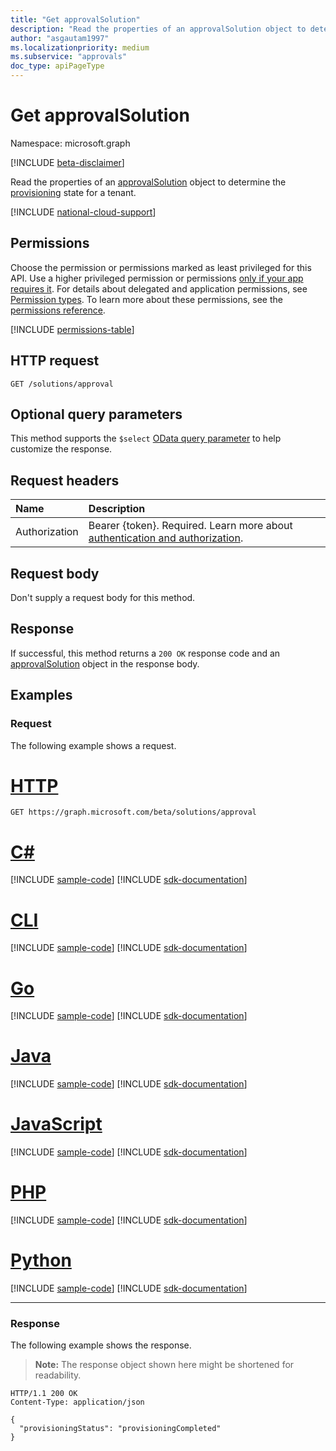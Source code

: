 ```yaml
---
title: "Get approvalSolution"
description: "Read the properties of an approvalSolution object to determine the provisioning state for a tenant."
author: "asgautam1997"
ms.localizationpriority: medium
ms.subservice: "approvals"
doc_type: apiPageType
---
```


# Get approvalSolution

Namespace: microsoft.graph

[!INCLUDE [beta-disclaimer](../../includes/beta-disclaimer.md)]

Read the properties of an [approvalSolution](../resources/approvalsolution.md) object to determine the [provisioning](../api/approvalsolution-provision.md) state for a tenant.

[!INCLUDE [national-cloud-support](../../includes/global-only.md)]

## Permissions

Choose the permission or permissions marked as least privileged for this API. Use a higher privileged permission or permissions [only if your app requires it](/graph/permissions-overview#best-practices-for-using-microsoft-graph-permissions). For details about delegated and application permissions, see [Permission types](/graph/permissions-overview#permission-types). To learn more about these permissions, see the [permissions reference](/graph/permissions-reference).

<!-- { "blockType": "permissions", "name": "approvalsolution_get" } -->
[!INCLUDE [permissions-table](../includes/permissions/approvalsolution-get-permissions.md)]

## HTTP request

<!-- {
  "blockType": "ignored"
}
-->
``` http
GET /solutions/approval
```

## Optional query parameters

This method supports the `$select` [OData query parameter](/graph/query-parameters) to help customize the response.

## Request headers

|Name|Description|
|:---|:---|
|Authorization|Bearer {token}. Required. Learn more about [authentication and authorization](/graph/auth/auth-concepts).|

## Request body

Don't supply a request body for this method.

## Response

If successful, this method returns a `200 OK` response code and an [approvalSolution](../resources/approvalsolution.md) object in the response body.

## Examples

### Request

The following example shows a request.
# [HTTP](#tab/http)
<!-- {
  "blockType": "request",
  "name": "get_approvalsolution"
}
-->
``` http
GET https://graph.microsoft.com/beta/solutions/approval
```

# [C#](#tab/csharp)
[!INCLUDE [sample-code](../includes/snippets/csharp/get-approvalsolution-csharp-snippets.md)]
[!INCLUDE [sdk-documentation](../includes/snippets/snippets-sdk-documentation-link.md)]

# [CLI](#tab/cli)
[!INCLUDE [sample-code](../includes/snippets/cli/get-approvalsolution-cli-snippets.md)]
[!INCLUDE [sdk-documentation](../includes/snippets/snippets-sdk-documentation-link.md)]

# [Go](#tab/go)
[!INCLUDE [sample-code](../includes/snippets/go/get-approvalsolution-go-snippets.md)]
[!INCLUDE [sdk-documentation](../includes/snippets/snippets-sdk-documentation-link.md)]

# [Java](#tab/java)
[!INCLUDE [sample-code](../includes/snippets/java/get-approvalsolution-java-snippets.md)]
[!INCLUDE [sdk-documentation](../includes/snippets/snippets-sdk-documentation-link.md)]

# [JavaScript](#tab/javascript)
[!INCLUDE [sample-code](../includes/snippets/javascript/get-approvalsolution-javascript-snippets.md)]
[!INCLUDE [sdk-documentation](../includes/snippets/snippets-sdk-documentation-link.md)]

# [PHP](#tab/php)
[!INCLUDE [sample-code](../includes/snippets/php/get-approvalsolution-php-snippets.md)]
[!INCLUDE [sdk-documentation](../includes/snippets/snippets-sdk-documentation-link.md)]

# [Python](#tab/python)
[!INCLUDE [sample-code](../includes/snippets/python/get-approvalsolution-python-snippets.md)]
[!INCLUDE [sdk-documentation](../includes/snippets/snippets-sdk-documentation-link.md)]

---

### Response

The following example shows the response.
> **Note:** The response object shown here might be shortened for readability.
<!-- {
  "blockType": "response",
  "truncated": true,
  "@odata.type": "microsoft.graph.approvalSolution"
}
-->
``` http
HTTP/1.1 200 OK
Content-Type: application/json

{
  "provisioningStatus": "provisioningCompleted"
}
```

